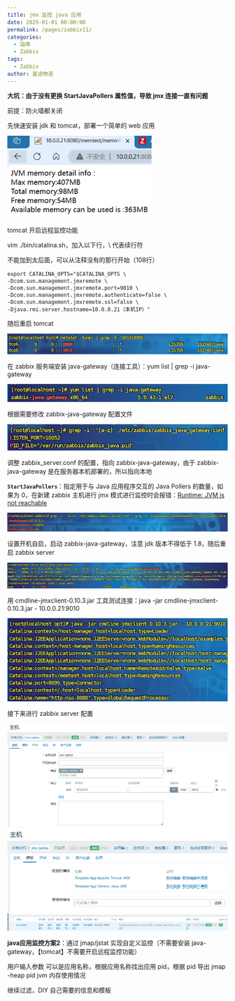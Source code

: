 ```yaml
---
title: jmx 监控 java 应用
date: 2025-01-01 00:00:00
permalink: /pages/zabbix11/
categories:
  - 运维
  - Zabbix
tags:
  - Zabbix
author: 星途物语
---
```

**大坑：由于没有更换 StartJavaPollers 属性值，导致 jmx 连接一直有问题**

前提：防火墙都关闭

先快速安装 jdk 和 tomcat，部署一个简单的 web 应用

 <img src="/img/image-20240824111305301.png" alt="image-20240824111305301" style="zoom:80%;" />

tomcat 开启远程监控功能

vim ./bin/catalina.sh，加入以下行，\ 代表续行符

不能加到太后面，可以从注释没有的那行开始（108行）

```shell
export CATALINA_OPTS="$CATALINA_OPTS \
-Dcom.sun.management.jmxremote \
-Dcom.sun.management.jmxremote.port=9010 \
-Dcom.sun.management.jmxremote.authenticate=false \
-Dcom.sun.management.jmxremote.ssl=false \
-Djava.rmi.server.hostname=10.0.0.21（本机IP）"
```

随后重启 tomcat

 <img src="/img/image-20240824161609282.png" alt="image-20240824161609282" style="zoom:80%;" />

在 zabbix 服务端安装 java-gateway（连接工具）：yum list | grep -i java-gateway

 <img src="/img/image-20240824113703336.png" alt="image-20240824113703336" style="zoom:80%;" />

根据需要修改 zabbix-java-gateway 配置文件

 <img src="/img/image-20240824141226531.png" alt="image-20240824141226531" style="zoom:80%;" />

调整 zabbix_server.conf 的配置，指向 zabbix-java-gateway，由于 zabbix-java-gateway 是在服务器本机部署的，所以指向本地

**`StartJavaPollers`**：指定用于与 Java 应用程序交互的 Java Pollers 的数量，如果为 0，在新建 zabbix 主机进行 jmx 模式进行监控时会报错：[Runtime: JVM is not reachable](javascript:void(0))

![image-20240824161713124](/img/image-20240824161713124.png)

设置开机自启，启动 zabbix-java-gateway，注意 jdk 版本不得低于 1.8，随后重启 zabbix server

<img src="/img/image-20240824143144697.png" alt="image-20240824143144697" style="zoom:80%;" />

用 cmdline-jmxclient-0.10.3.jar 工具测试连接：java -jar cmdline-jmxclient-0.10.3.jar - 10.0.0.21:9010

 <img src="/img/image-20240824144819690.png" alt="image-20240824144819690" style="zoom:80%;" />

接下来进行 zabbix server 配置

<img src="/img/image-20240824162031896.png" alt="image-20240824162031896" style="zoom:80%;" />

 <img src="/img/image-20240824162105639.png" alt="image-20240824162105639" style="zoom:80%;" />

 <img src="/img/image-20240824162118670.png" alt="image-20240824162118670" style="zoom:80%;" />

**java应用监控方案2**：通过 jmap/jstat 实现自定义监控（不需要安装 java-gateway，【tomcat】不需要开启远程监控功能）

用户输入参数 可以是应用名称，根据应用名称找出应用 pid，根据 pid 导出 jmap -heap pid jvm 内存使用情况

继续过滤，DIY 自己需要的信息和模板